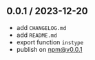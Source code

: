 ## 0.0.1 / 2023-12-20
- add `CHANGELOG.md`
- add `README.md`
- export function `instype`
- publish on npm@v0.0.1
